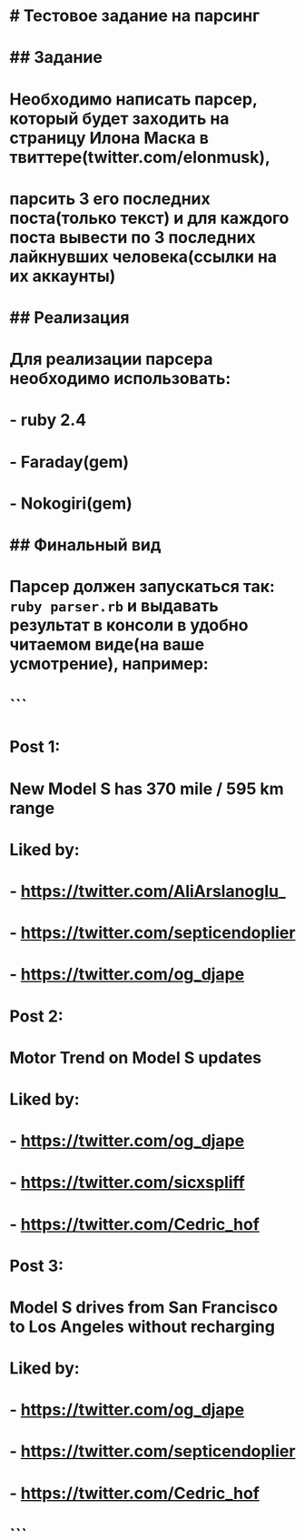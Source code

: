 # # Тестовое задание на парсинг
# ## Задание
# Необходимо написать парсер, который будет заходить на страницу Илона Маска в твиттере(twitter.com/elonmusk), 
# парсить 3 его последних поста(только текст) и для каждого поста вывести по 3 последних лайкнувших человека(ссылки на их аккаунты)
# ## Реализация
# Для реализации парсера необходимо использовать:
# - ruby 2.4
# - Faraday(gem)
# - Nokogiri(gem)
# ## Финальный вид
# Парсер должен запускаться так: ```ruby parser.rb``` и выдавать результат в консоли в удобно читаемом виде(на ваше усмотрение), например:

# ```
# Post 1:
# New Model S has 370 mile / 595 km range
# Liked by:
# - https://twitter.com/AliArslanoglu_
# - https://twitter.com/septicendoplier
# - https://twitter.com/og_djape

# Post 2:
# Motor Trend on Model S updates
# Liked by:
# - https://twitter.com/og_djape
# - https://twitter.com/sicxspliff
# - https://twitter.com/Cedric_hof

# Post 3:
# Model S drives from San Francisco to Los Angeles without recharging
# Liked by:
# - https://twitter.com/og_djape
# - https://twitter.com/septicendoplier
# - https://twitter.com/Cedric_hof
# ```
